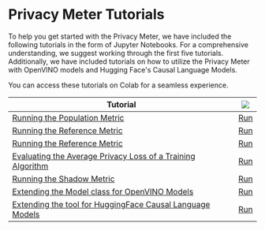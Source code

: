 <!-- # Documentation  -->

# Privacy Meter Tutorials

To help you get started with the Privacy Meter, we have included the following tutorials in the form of Jupyter Notebooks. For a comprehensive understanding, we suggest working through the first five tutorials. Additionally, we have included tutorials on how to utilize the Privacy Meter with OpenVINO models and Hugging Face's Causal Language Models.

You can access these tutorials on Colab for a seamless experience.

| Tutorial                                                                                                                                                               | <img src="https://www.tensorflow.org/images/colab_logo_32px.png" />                                                                      |
| ---------------------------------------------------------------------------------------------------------------------------------------------------------------------- | ---------------------------------------------------------------------------------------------------------------------------------------- |
| [Running the Population Metric](https://github.com/privacytrustlab/ml_privacy_meter/blob/master/tutorials/population_metric.ipynb)                                     | [Run]("https://colab.research.google.com/github/privacytrustlab/ml_privacy_meter/blob/master/tutorials/population_metric.ipynb")         |
| [Running the Reference Metric](https://github.com/privacytrustlab/ml_privacy_meter/blob/master/tutorials/whit_box_attack.ipynb)                                        | [Run]("https://colab.research.google.com/github/privacytrustlab/ml_privacy_meter/blob/master/tutorials/whit_box_attack.ipynb")           |
| [Running the Reference Metric](https://github.com/privacytrustlab/ml_privacy_meter/blob/master/tutorials/reference_metric.ipynb)                                       | [Run]("https://colab.research.google.com/github/privacytrustlab/ml_privacy_meter/blob/master/tutorials/reference_metric.ipynb")          |
| [Evaluating the Average Privacy Loss of a Training Algorithm](https://github.com/privacytrustlab/ml_privacy_meter/blob/master/tutorials/avg_loss_training_algo.ipynb)  | [Run]("https://colab.research.google.com/github/privacytrustlab/ml_privacy_meter/blob/master/tutorials/avg_loss_training_algo.ipynb")    |
| [Running the Shadow Metric ](https://github.com/privacytrustlab/ml_privacy_meter/blob/master/tutorials/shadow_metric.ipynb)                                            | [Run]("https://colab.research.google.com/github/privacytrustlab/ml_privacy_meter/blob/master/tutorials/shadow_metric.ipynb")             |
| [Extending the Model class for OpenVINO Models](https://github.com/privacytrustlab/ml_privacy_meter/blob/master/tutorials/openvino_models.ipynb)                       | [Run]("https://colab.research.google.com/github/privacytrustlab/ml_privacy_meter/blob/master/tutorials/openvino_models.ipynb")           |
| [Extending the tool for HuggingFace Causal Language Models](https://github.com/privacytrustlab/ml_privacy_meter/blob/master/tutorials/hf_causal_language_models.ipynb) | [Run]("https://colab.research.google.com/github/privacytrustlab/ml_privacy_meter/blob/master/tutorials/hf_causal_language_models.ipynb") |
